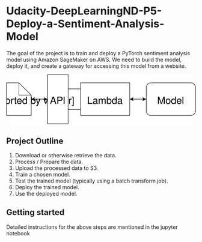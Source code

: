 # Udacity-DeepLearningND-P5-Deploy-a-Sentiment-Analysis-Model
The goal of the project is to train and deploy a PyTorch sentiment analysis model using Amazon SageMaker on AWS. We need to build the model, deploy it, and create a gateway for accessing this model from a website.

![Web App Diagram](./Web&#32;App&#32;Diagram.svg)

## Project Outline
1. Download or otherwise retrieve the data.
2. Process / Prepare the data.
3. Upload the processed data to S3.
4. Train a chosen model.
5. Test the trained model (typically using a batch transform job).
6. Deploy the trained model.
7. Use the deployed model.

## Getting started
Detailed instructions for the above steps are mentioned in the jupyter notebook
